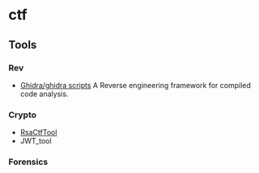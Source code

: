# ctf
## Tools
### Rev
- [Ghidra/ghidra scripts](https://github.com/NationalSecurityAgency/ghidra) A Reverse engineering framework for compiled code analysis.
### Crypto
- [RsaCtfTool](https://github.com/RsaCtfTool/RsaCtfTool)
- JWT_tool
### Forensics

